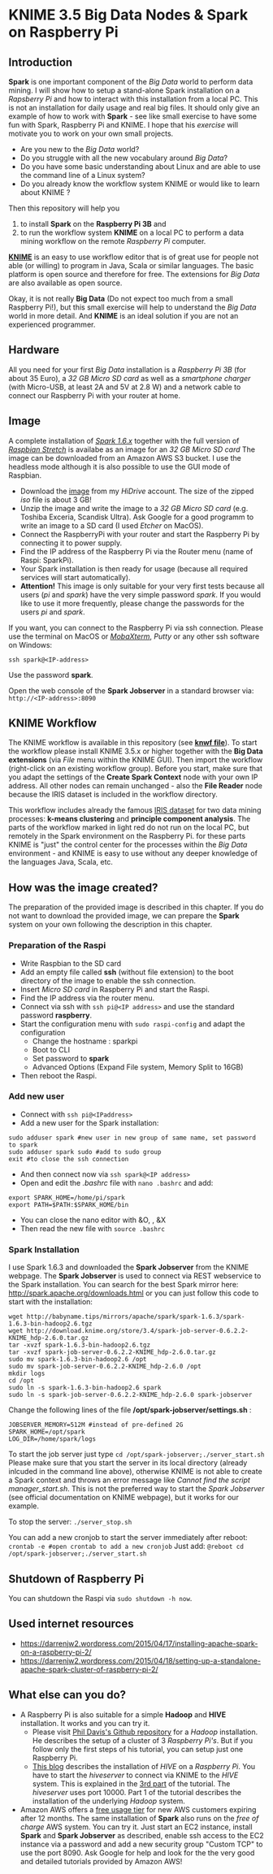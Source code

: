 # KNIME 3.5 Big Data Nodes & Spark on Raspberry Pi

## Introduction

**Spark** is one important component of the *Big Data* world to perform data mining. I will show how to setup a stand-alone Spark installation on a *Rapsberry Pi* and how to interact with this installation from a local PC. This is not an installation for daily usage and real big files. It should only give an example of how to work with **Spark** - see like small exercise to have some fun with Spark, Raspberry Pi and KNIME. I hope that his *exercise* will motivate you to work on your own small projects.  

* Are you new to the *Big Data* world?
* Do you struggle with all the new vocabulary around *Big Data*?
* Do you have some basic understanding about Linux and are able to use the command line of a Linux system?
* Do you already know the workflow system KNIME or would like to learn about KNIME ?

Then this repository will help you
1. to install **Spark** on the **Raspberry Pi 3B** and
2. to run the workflow system **KNIME** on a local PC to perform a data mining workflow on the remote *Raspberry Pi* computer.

[**KNIME**](https://www.knime.com) is an easy to use workflow editor that is of great use for people not able (or willing) to program in Java, Scala or similar languages. The basic platform is open source and therefore for free. The extensions for *Big Data* are also available as open source.

Okay, it is not really **Big Data** (Do not expect too much from a small Raspberry Pi!), but this small exercise will help to understand the *Big Data* world in more detail. And **KNIME** is an ideal solution if you are not an experienced programmer.

## Hardware

All you need for your first *Big Data* installation is a *Raspberry Pi 3B* (for about 35 Euro), a *32 GB Micro SD card* as well as a *smartphone charger* (with Micro-USB, at least 2A and 5V at 2.8 W) and a network cable to connect our Raspberry Pi with your router at home.

## Image

A complete installation of [*Spark 1.6.x*](https://spark.apache.org/) together with the full version of [*Raspbian Stretch*](https://www.raspberrypi.org/downloads/) is availabe as an image for an *32 GB Micro SD card* The image can be downloaded from an Amazon AWS S3 bucket. I use the headless mode although it is also possible to use the GUI mode of Raspbian.

* Download the [image](https://my.hidrive.com/lnk/MvypOgQV) from my *HiDrive* account. The size of the zipped *iso* file is about 3 GB!
* Unzip the image and write the image to a *32 GB Micro SD card* (e.g. Toshiba Exceria, Scandisk Ultra). Ask Google for a good programm to write an image to a SD card (I used *Etcher* on MacOS). 
* Connect the RaspberryPi with your router and start the Raspberry Pi by connecting it to power supply.
* Find the IP address of the Raspberry Pi via the Router menu (name of Raspi: SparkPi).
* Your Spark installation is then ready for usage (because all required services will start automatically).
* **Attention!** This image is only suitable for your very first tests because all users (*pi* and *spark*) have the very simple password *spark*.  If you would like to use it more frequently, please change the passwords for the users *pi* and *spark*.

If you want, you can connect to the Raspberry Pi via ssh connection. Please use the terminal on MacOS or [*MobaXterm*](https://mobaxterm.mobatek.net/), *Putty* or any other ssh software on Windows:
```
ssh spark@<IP-address>
```
Use the password **spark**.

Open the web console of the **Spark Jobserver** in a standard browser via: `http://<IP-address>:8090`

## KNIME Workflow
The KNIME workflow is available in this repository (see [**knwf file**](https://github.com/frank-123/KNIME-BigData-RaspberryPi-AWS/blob/master/Standalone_Spark_1_6_x_on_Raspi3B.knwf)). To start the workflow please install KNIME 3.5.x or higher together with the **Big Data extensions** (via *File* menu within the KNIME GUI). Then import the workflow (right-click on an existing workflow group). Before you start, make sure that you adapt the settings of the **Create Spark Context** node with your own IP address. All other nodes can remain unchanged - also the **File Reader** node because the IRIS dataset is included in the workflow directory.

This workflow includes already the famous [IRIS dataset](https://en.wikipedia.org/wiki/Iris_flower_data_set) for two data mining processes: **k-means clustering** and **principle component analysis**. The parts of the workflow marked in light red do not run on the local PC, but remotely in the Spark environment on the Raspberry Pi. for these parts KNIME is "just" the control center for the processes within the *Big Data* environment - and KNIME is easy to use without any deeper knowledge of the languages Java, Scala, etc.

## How was the image created?
The preparation of the provided image is described in this chapter. If you do not want to download the provided image, we can prepare the **Spark** system on your own following the description in this chapter.

### Preparation of the Raspi
* Write Raspbian to the SD card
* Add an empty file called **ssh** (without file extension) to the boot directory of the image to enable the ssh connection.
* Insert *Micro SD card* in Raspberry Pi and start the Raspi.
* Find the IP address via the router menu.
* Connect via ssh with `ssh pi@<IP address>` and use the standard password **raspberry**.
* Start the configuration menu with `sudo raspi-config` and adapt the configuration
   * Change the hostname : sparkpi
   * Boot to CLI
   * Set password to **spark**
   * Advanced Options (Expand File system, Memory Split to 16GB)
* Then reboot the Raspi.

### Add new user
* Connect with `ssh pi@<IPaddress>`
* Add a new user for the Spark installation:
```
sudo adduser spark #new user in new group of same name, set password to spark
sudo adduser spark sudo #add to sudo group
exit #to close the ssh connection
```
* And then connect now via `ssh spark@<IP address>`
* Open and edit the *.bashrc* file with `nano .bashrc` and add:
```
export SPARK_HOME=/home/pi/spark
export PATH=$PATH:$SPARK_HOME/bin
```

* You can close the nano editor with <CTRL>&O, <ENTER>, <CTRL>&X
* Then read the new file with `source .bashrc`

### Spark Installation
I use Spark 1.6.3 and downloaded the **Spark Jobserver** from the KNIME webpage. The **Spark Jobserver** is used to connect via REST webservice to the Spark installation. You can search for the best Spark mirror here: http://spark.apache.org/downloads.html  or you can just follow this code to start with the installation:

```
wget http://babyname.tips/mirrors/apache/spark/spark-1.6.3/spark-1.6.3-bin-hadoop2.6.tgz
wget http://download.knime.org/store/3.4/spark-job-server-0.6.2.2-KNIME_hdp-2.6.0.tar.gz
tar -xvzf spark-1.6.3-bin-hadoop2.6.tgz
tar -xvzf spark-job-server-0.6.2.2-KNIME_hdp-2.6.0.tar.gz
sudo mv spark-1.6.3-bin-hadoop2.6 /opt
sudo mv spark-job-server-0.6.2.2-KNIME_hdp-2.6.0 /opt
mkdir logs
cd /opt
sudo ln -s spark-1.6.3-bin-hadoop2.6 spark
sudo ln -s spark-job-server-0.6.2.2-KNIME_hdp-2.6.0 spark-jobserver
```

Change the following lines of the file **/opt/spark-jobserver/settings.sh** :
```
JOBSERVER_MEMORY=512M #instead of pre-defined 2G
SPARK_HOME=/opt/spark
LOG_DIR=/home/spark/logs
```

To start the job server just type `cd /opt/spark-jobserver;./server_start.sh`
Please make sure that you start the server in its local directory (already inlcuded in the command line above), otherwise KNIME is not able to create a Spark context and throws an error message like *Cannot find the script manager_start.sh*. This is not the preferred way to start the *Spark Jobserver* (see official documentation on KNIME webpage), but it works for our example.

To stop the server: `./server_stop.sh`

You can add a new cronjob to start the server immediately after reboot: `crontab -e #open crontab to add a new cronjob`
Just add: `@reboot cd /opt/spark-jobserver;./server_start.sh`

## Shutdown of Raspberry Pi
You can shutdown the Raspi via `sudo shutdown -h now`.

## Used internet resources
* https://darrenjw2.wordpress.com/2015/04/17/installing-apache-spark-on-a-raspberry-pi-2/
* https://darrenjw2.wordpress.com/2015/04/18/setting-up-a-standalone-apache-spark-cluster-of-raspberry-pi-2/


## What else can you do?
* A Raspberry Pi is also suitable for a simple **Hadoop** and **HIVE** installation. It works and you can try it.
   * Please visit [Phil Davis's Github repository](https://github.com/phil-davis/HadoopRPi3/blob/master/docs/HadoopRPi3-setup.txt) for a *Hadoop* installation. He describes the setup of a cluster of 3 *Raspberry Pi's*. But if you follow only the first steps of his tutorial, you can setup just one Raspberry Pi.
   * [This blog](https://blogs.sap.com/2015/05/03/a-haddop-data-lab-project-on-raspberry-pi-part-24/) describes the installation of *HIVE* on a *Raspberry Pi*. You have to start the *hiveserver* to connect via KNIME to the *HIVE* system. This is explained in the [3rd part](https://blogs.sap.com/2015/05/23/a-hadoop-data-lab-roject-on-raspberry-pi-part-34/) of the tutorial. The *hiveserver* uses port 10000. Part 1 of the tutorial describes the installation of the underlying *Hadoop* system. 
* Amazon AWS offers a [free usage tier](https://aws.amazon.com/free/?nc1=h_ls) for new AWS customers expiring after 12 months. The same installation of **Spark** also runs on the *free of charge* AWS system. You can try it. Just start an EC2 instance, install **Spark** and **Spark Jobserver** as described, enable ssh access to the EC2 instance via a password and add a new security group "Custom TCP" to use the port 8090. Ask Google for help and look for the the very good and detailed tutorials provided by Amazon AWS!
